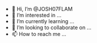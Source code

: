 - 👋 Hi, I’m @JOSH07FLAM
- 👀 I’m interested in ...
- 🌱 I’m currently learning ...
- 💞️ I’m looking to collaborate on ...
- 📫 How to reach me ...

<!---
JOSH07FLAM/JOSH07FLAM is a ✨ special ✨ repository because its `README.md` (this file) appears on your GitHub profile.
You can click the Preview link to take a look at your changes.
--->
